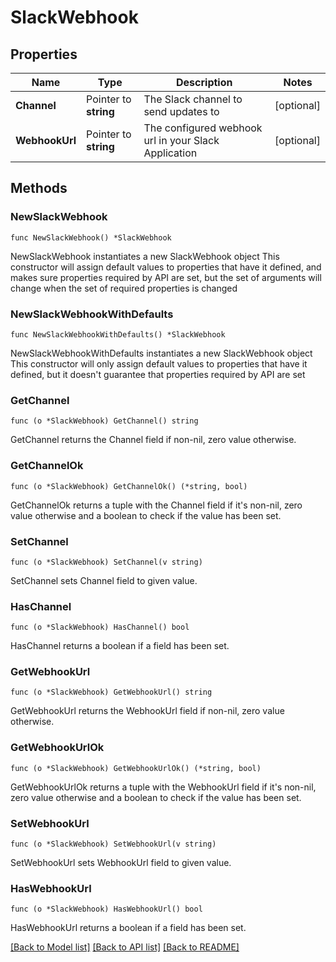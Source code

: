 # SlackWebhook

## Properties

Name | Type | Description | Notes
------------ | ------------- | ------------- | -------------
**Channel** | Pointer to **string** | The Slack channel to send updates to | [optional] 
**WebhookUrl** | Pointer to **string** | The configured webhook url in your Slack Application | [optional] 

## Methods

### NewSlackWebhook

`func NewSlackWebhook() *SlackWebhook`

NewSlackWebhook instantiates a new SlackWebhook object
This constructor will assign default values to properties that have it defined,
and makes sure properties required by API are set, but the set of arguments
will change when the set of required properties is changed

### NewSlackWebhookWithDefaults

`func NewSlackWebhookWithDefaults() *SlackWebhook`

NewSlackWebhookWithDefaults instantiates a new SlackWebhook object
This constructor will only assign default values to properties that have it defined,
but it doesn't guarantee that properties required by API are set

### GetChannel

`func (o *SlackWebhook) GetChannel() string`

GetChannel returns the Channel field if non-nil, zero value otherwise.

### GetChannelOk

`func (o *SlackWebhook) GetChannelOk() (*string, bool)`

GetChannelOk returns a tuple with the Channel field if it's non-nil, zero value otherwise
and a boolean to check if the value has been set.

### SetChannel

`func (o *SlackWebhook) SetChannel(v string)`

SetChannel sets Channel field to given value.

### HasChannel

`func (o *SlackWebhook) HasChannel() bool`

HasChannel returns a boolean if a field has been set.

### GetWebhookUrl

`func (o *SlackWebhook) GetWebhookUrl() string`

GetWebhookUrl returns the WebhookUrl field if non-nil, zero value otherwise.

### GetWebhookUrlOk

`func (o *SlackWebhook) GetWebhookUrlOk() (*string, bool)`

GetWebhookUrlOk returns a tuple with the WebhookUrl field if it's non-nil, zero value otherwise
and a boolean to check if the value has been set.

### SetWebhookUrl

`func (o *SlackWebhook) SetWebhookUrl(v string)`

SetWebhookUrl sets WebhookUrl field to given value.

### HasWebhookUrl

`func (o *SlackWebhook) HasWebhookUrl() bool`

HasWebhookUrl returns a boolean if a field has been set.


[[Back to Model list]](../README.md#documentation-for-models) [[Back to API list]](../README.md#documentation-for-api-endpoints) [[Back to README]](../README.md)


